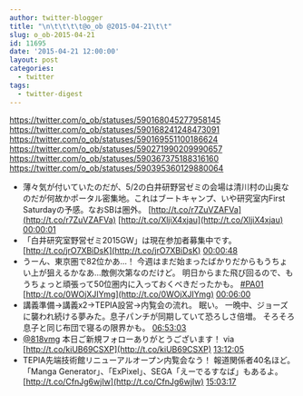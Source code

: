 ```yaml
---
author: twitter-blogger
title: "\n\t\t\t\t@o_ob @2015-04-21\t\t"
slug: o_ob-2015-04-21
id: 11695
date: '2015-04-21 12:00:00'
layout: post
categories:
  - twitter
tags:
  - twitter-digest
---
```


https://twitter.com/o_ob/statuses/590168045277958145 https://twitter.com/o_ob/statuses/590168241248473091 https://twitter.com/o_ob/statuses/590169551100186624 https://twitter.com/o_ob/statuses/590271990209990657 https://twitter.com/o_ob/statuses/590367375188316160 https://twitter.com/o_ob/statuses/590395360129880064  

*   薄々気が付いていたのだが、5/2の白井研野営ゼミの会場は清川村の山奥なのだが何故かポータル密集地。これはブートキャンプ、いや研究室内First Saturdayの予感。なおSBは圏外。 [http://t.co/r7ZuVZAFVa](http://t.co/r7ZuVZAFVa) [http://t.co/XljiX4xjau](http://t.co/XljiX4xjau) [00:00:01](https://twitter.com/o_ob/statuses/590168045277958145)
*   「白井研究室野営ゼミ2015GW」は現在参加者募集中です。 [http://t.co/jrO7XBiDsK](http://t.co/jrO7XBiDsK) [00:00:48](https://twitter.com/o_ob/statuses/590168241248473091)
*   うーん、東京圏で82位かあ...！ 今週はまだ始まったばかりだからもうちょい上が狙えるかなあ...敵側次第なのだけど。 明日からまた飛び回るので、もうちょっと頑張って50位圏内に入っておくべきだったかも。 [#PA01](https://twitter.com/search?q=%23PA01&src=hash) [http://t.co/0WOjXJIYmg](http://t.co/0WOjXJIYmg) [00:06:00](https://twitter.com/o_ob/statuses/590169551100186624)
*   講義準備→講義x2→TEPIA設営→内覧会の流れ。 眠い。 一晩中、ジョーズに襲われ続ける夢みた。息子パンチが同期していて恐ろしさ倍増。 そろそろ息子と同じ布団で寝るの限界かも。 [06:53:03](https://twitter.com/o_ob/statuses/590271990209990657)
*   [@818vmg](https://twitter.com/818vmg) 本日ご新規フォローありがとうございます！ via [http://t.co/kiUB69CSXP](http://t.co/kiUB69CSXP) [13:12:05](https://twitter.com/o_ob/statuses/590367375188316160)
*   TEPIA先端技術館リニューアルオープン内覧会なう！ 報道関係者40名ほど。 「Manga Generator」、「ExPixel」、SEGA「えーでるすなば」もあるよ。 [http://t.co/CfnJg6wjIw](http://t.co/CfnJg6wjIw) [15:03:17](https://twitter.com/o_ob/statuses/590395360129880064)